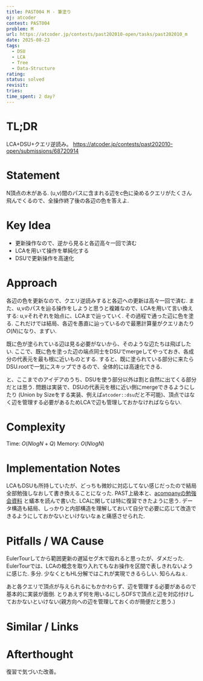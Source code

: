 ```yaml
---
title: PAST004 M - 筆塗り
oj: atcoder
contest: PAST004
problem: M
url: https://atcoder.jp/contests/past202010-open/tasks/past202010_m
date: 2025-08-23
tags:
  - DSU
  - LCA
  - Tree
  - Data-Structure
rating:
status: solved
revisit:
tries:
time_spent: 2 day?
---
```


# TL;DR
LCA+DSU+クエリ逆読み。
https://atcoder.jp/contests/past202010-open/submissions/68720914

# Statement
N頂点の木がある.
(u,v)間のパスに含まれる辺をc色に染めるクエリがたくさん飛んでくるので、全操作終了後の各辺の色を答えよ.

# Key Idea
* 更新操作なので、逆から見ると各辺高々一回で済む
* LCAを用いて操作を単純化する
* DSUで更新操作を高速化

# Approach
各辺の色を更新なので、クエリ逆読みすると各辺への更新は高々一回で済む.
また、u,vのパスを辿る操作をしようと思うと複雑なので、LCAを用いて言い換えする:
	u,vそれぞれを始点に、LCAまで辿っていく. その過程で通った辺に色を塗る.
これだけでは結局、各辺を愚直に辿っているので最悪計算量がクエリあたり$O(N)$になり、まずい.

既に色が塗られている辺は見る必要がないから、そのような辺たちは飛ばしたい.
ここで、既に色を塗った辺の端点同士をDSUでmergeしてやっておき、各成分の代表元を最も根に近いものとする.
すると、既に塗られている部分に来たらDSU.rootで一気にスキップできるので、全体的には高速化できる.

と、ここまでのアイデアのうち、DSUを使う部分以外は割と自然に出てくる部分だとは思う.
問題は実装で、DSUの代表元を根に近い側にmergeできるようにしたり (Union by Sizeをする実装、例えば`atcoder:⁠:dsu`だと不可能)、頂点ではなく辺を管理する必要があるためLCAで辺も管理しておかなければならない.

# Complexity
Time: $O(NlogN + Q)$
Memory: $O(NlogN)$

# Implementation Notes
LCAもDSUも所持していたが、どっちも微妙に対応してない感じだったので結局全部勉強しなおして書き換えることになった. PAST上級本と、[acompanyの勉強会資料](https://acompany-ac.notion.site/240130_UnionFind-4f7e2e8fdfdd4a1aa2e9083f3d224e59) と蟻本を読んで書いた.
LCAに関しては特に復習できたように思う. データ構造も結局、しっかりと内部構造を理解しておいて自分で必要に応じて改造できるようにしておかないといけないなぁと痛感させられた.

# Pitfalls / WA Cause
EulerTourしてから範囲更新の遅延セグ木で殴れると思ったが、ダメだった.
EulerTourでは、LCAの概念を取り入れてもなお操作を区間で表しきれないように感じた. 多分.
少なくともHL分解ではこれが実現できるらしい. 知らんねぇ.

あと各クエリで頂点が与えられるにもかかわらず、辺を管理する必要があるので基本的に実装が面倒.
とりあえず何を用いるにしろDFSで頂点と辺を対応付けしておかないといけない(親方向への辺を管理しておくのが簡便だと思う.)


# Similar / Links

# Afterthought
復習で気づいた改善。